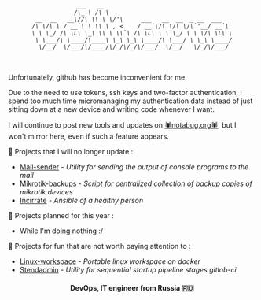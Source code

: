 <h6 align="center">
            
```          
            ___   __                                    
            /\_ \ /\ \                                   
 __  __   __\//\ \\ \ \/'\     ___   __  __  _ __  ___   
/\ \/\ \ / __`\ \ \\ \ , <    / __`\/\ \/\ \/\`'__/ __`\ 
\ \ \_/ /\ \L\ \_\ \\ \ \\`\ /\ \L\ \ \ \_/ \ \ \/\ \L\ \
 \ \___/\ \____/\____\ \_\ \_\ \____/\ \___/ \ \_\ \____/
  \/__/  \/___/\/____/\/_/\/_/\/___/  \/__/   \/_/\/___/ 
                                                         

```
</h6>

  
###
  

  Unfortunately, github has become inconvenient for me.

Due to the need to use tokens, ssh keys and two-factor authentication, I spend too much time micromanaging my authentication data instead of just sitting down at a new device and writing code whenever I want.

I will continue to post new tools and updates on [🕷notabug.org🕷](https://www.notabug.org/volkovro "notabug.org"), but I won't mirror here, even if such a feature appears. 

 🧟 Projects that I will no longer update :

  * [Mail-sender](https://github.com/volkovro/mail-sender "github.com") - *Utility for sending the output of console programs to the mail*
  * [Mikrotik-backups](https://github.com/volkovro/mikrotik-backups "github.com") - *Script for centralized collection of backup copies of mikrotik devices*
  * [Incirrate](https://github.com/volkovro/incirrate "github.com") - *Ansible of a healthy person*

 🌱 Projects planned for this year :

  * While I'm doing nothing :/
  
  🔫 Projects for fun that are not worth paying attention to :
  
  * [Linux-workspace](https://www.notabug.org/volkovro/linux-workspace "notabug.org") - *Portable linux workspace on docker*
  * [Stendadmin](https://www.notabug.org/volkovro/stendadmin "notabug.org") - *Utility for sequential startup pipeline stages gitlab-ci*
  
<h4 align="center">DevOps, IT engineer from Russia 🇷🇺</h4>
